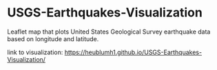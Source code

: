 # USGS-Earthquakes-Visualization

Leaflet map that plots United States Geological Survey earthquake data based on longitude and latitude.

link to visualization: https://heublumh1.github.io/USGS-Earthquakes-Visualization/
